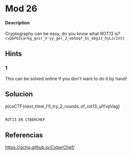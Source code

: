 # Mod 26

#### Description
Cryptography can be easy, do you know what ROT13 is? `cvpbPGS{arkg_gvzr_V'yy_gel_2_ebhaqf_bs_ebg13_hyLicInt}`

## Hints
### 1
This can be solved online if you don't want to do it by hand!


## Solucion
picoCTF{next_time_I'll_try_2_rounds_of_rot13_ulYvpVag}
```bash

ROT13 EN CYBERCHEF
```


## Referencias
https://gchq.github.io/CyberChef/